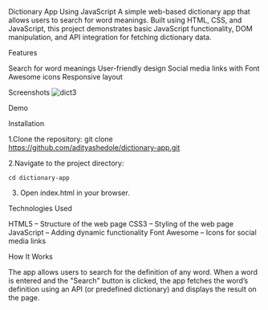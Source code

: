 Dictionary App Using JavaScript
A simple web-based dictionary app that allows users to search for word meanings. Built using HTML, CSS, and JavaScript, this project demonstrates basic JavaScript functionality, DOM manipulation, and API integration for fetching dictionary data.

Features

Search for word meanings
User-friendly design
Social media links with Font Awesome icons
Responsive layout

Screenshots
![dict3](https://github.com/user-attachments/assets/add5b567-d699-4a6f-9f75-9e8d9d08646c)

Demo

Installation

1.Clone the repository:
    git clone https://github.com/adityashedole/dictionary-app.git
  
2.Navigate to the project directory:

    cd dictionary-app
  
3. Open index.html in your browser.

Technologies Used

HTML5 – Structure of the web page
CSS3 – Styling of the web page
JavaScript – Adding dynamic functionality
Font Awesome – Icons for social media links

How It Works

The app allows users to search for the definition of any word. When a word is entered and the "Search" button is clicked, the app fetches the word’s definition using an API (or predefined dictionary) and displays the result on the page.


